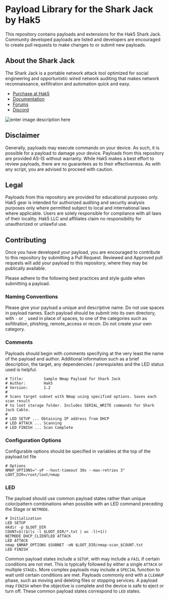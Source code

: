 
# Payload Library for the Shark Jack by Hak5

This repository contains payloads and extensions for the Hak5 Shark Jack. Community developed payloads are listed and developers are encouraged to create pull requests to make changes to or submit new payloads.

## About the Shark Jack

The Shark Jack is a portable network attack tool optimized for social engineering and opportunistic wired network auditing that makes network reconnaissance, exfiltration and automation quick and easy.


-   [Purchase at Hak5](https://hak5.org/products/shark-jack "Purchase at Hak5")
-   [Documentation](https://docs.hak5.org/hc/en-us/categories/360002117973-Shark-Jack "Documentation")
-   [Forums](https://forums.hak5.org/forum/101-shark-jack/ "Forums")
-   [Discord](https://hak5.org/discord "Discord")

![enter image description here](https://cdn.shopify.com/s/files/1/0068/2142/files/shark_thumb2_300x.jpg)

## Disclaimer
Generally, payloads may execute commands on your device. As such, it is possible for a payload to damage your device. Payloads from this repository are provided AS-IS without warranty. While Hak5 makes a best effort to review payloads, there are no guarantees as to their effectiveness. As with any script, you are advised to proceed with caution.

## Legal
Payloads from this repository are provided for educational purposes only.  Hak5 gear is intended for authorized auditing and security analysis purposes only where permitted subject to local and international laws where applicable. Users are solely responsible for compliance with all laws of their locality. Hak5 LLC and affiliates claim no responsibility for unauthorized or unlawful use.

## Contributing
Once you have developed your payload, you are encouraged to contribute to this repository by submitting a Pull Request. Reviewed and Approved pull requests will add your payload to this repository, where they may be publically available.

Please adhere to the following best practices and style guide when submitting a payload.

### Naming Conventions
Please give your payload a unique and descriptive name. Do not use spaces in payload names. Each payload should be submit into its own directory, with `-` or `_` used in place of spaces, to one of the categories such as exfiltration, phishing, remote_access or recon. Do not create your own category.

### Comments
Payloads should begin with comments specifying at the very least the name of the payload and author. Additional information such as a brief description, the target, any dependencies / prerequisites and the LED status used is helpful.

    # Title:         Sample Nmap Payload for Shark Jack
    # Author:        Hak5
    # Version:       1.2
    #
	# Scans target subnet with Nmap using specified options. Saves each scan result
	# to loot storage folder. Includes SERIAL_WRITE commands for Shark Jack Cable.
	#
	# LED SETUP ... Obtaining IP address from DHCP
	# LED ATTACK ... Scanning
	# LED FINISH ... Scan Complete
   
### Configuration Options
Configurable options should be specified in variables at the top of the payload.txt file

    # Options
    NMAP_OPTIONS="-sP --host-timeout 30s --max-retries 3"
	LOOT_DIR=/root/loot/nmap

### LED
The payload should use common payload states rather than unique color/pattern combinations when possible with an LED command preceding the Stage or `NETMODE`.

    # Initialization
    LED SETUP
    mkdir -p $LOOT_DIR
    COUNT=$(($(ls -l $LOOT_DIR/*.txt | wc -l)+1))
    NETMODE DHCP_CLIENTLED ATTACK
    LED ATTACK
    nmap $NMAP_OPTIONS $SUBNET -oN $LOOT_DIR/nmap-scan_$COUNT.txt
    LED FINISH

Common payload states include a `SETUP`, with may include a `FAIL` if certain conditions are not met. This is typically followed by either a single `ATTACK` or multiple `STAGEs`. More complex payloads may include a `SPECIAL` function to wait until certain conditions are met. Payloads commonly end with a `CLEANUP` phase, such as moving and deleting files or stopping services. A payload may `FINISH` when the objective is complete and the device is safe to eject or turn off. These common payload states correspond to `LED` states.

